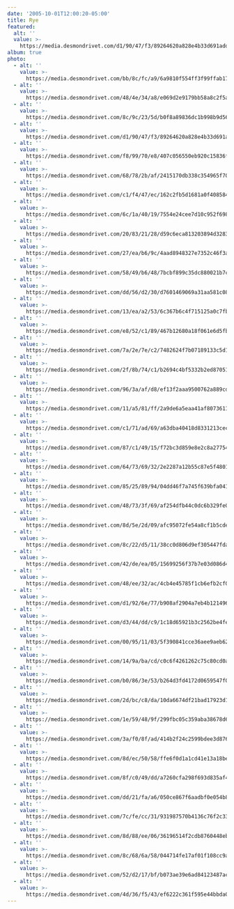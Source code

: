 ```yaml
---
date: '2005-10-01T12:00:20-05:00'
title: Rye
featured:
  alt: ''
  value: >-
    https://media.desmondrivet.com/d1/90/47/f3/89264620a828e4b33d691add8e333cc853d72b0c15a86a1c139034f9.jpg
album: true
photo:
  - alt: ''
    value: >-
      https://media.desmondrivet.com/bb/8c/fc/a9/6a9810f554ff3f99ffab17c96ccea6dbf1a1b173c37779bba093ffc2.jpg
  - alt: ''
    value: >-
      https://media.desmondrivet.com/48/4e/34/a8/e069d2e9179bb58a8c2f5a8ad795da3158eb75454b020cef3e367fd9.jpg
  - alt: ''
    value: >-
      https://media.desmondrivet.com/8c/9c/23/5d/b0f8a89836dc1b998b9d5685333be6cd1a0417526bad15d9e2df832b.jpg
  - alt: ''
    value: >-
      https://media.desmondrivet.com/d1/90/47/f3/89264620a828e4b33d691add8e333cc853d72b0c15a86a1c139034f9.jpg
  - alt: ''
    value: >-
      https://media.desmondrivet.com/f8/99/70/e8/407c056550eb920c15836f5cf9b8283af7d519a455fca26a0820d52e.jpg
  - alt: ''
    value: >-
      https://media.desmondrivet.com/68/78/2b/af/2415170db338c354965f70dffba58399681d849c9a533f6cc63056f5.jpg
  - alt: ''
    value: >-
      https://media.desmondrivet.com/c1/f4/47/ec/162c2fb5d1681a0f408584c90ff578c52210ffcef812980be6855487.jpg
  - alt: ''
    value: >-
      https://media.desmondrivet.com/6c/1a/40/19/7554e24cee7d10c952f698878462969a86ab9cea5be403f96274ff96.jpg
  - alt: ''
    value: >-
      https://media.desmondrivet.com/20/83/21/28/d59c6eca813203894d32831a4bb9e68f0bbbd11317124353c1c3b74e.jpg
  - alt: ''
    value: >-
      https://media.desmondrivet.com/27/ea/b6/9c/4aad8948327e7352c46f3a6718445035f426481d22afc851e4ca8f64.jpg
  - alt: ''
    value: >-
      https://media.desmondrivet.com/58/49/b6/48/7bcbf899c35dc880021b7ca2572a46b4326bb8a02079a84e12e4189e.jpg
  - alt: ''
    value: >-
      https://media.desmondrivet.com/dd/56/d2/30/d7601469069a31aa581c08e339e06795e673946882f96ee65a490650.jpg
  - alt: ''
    value: >-
      https://media.desmondrivet.com/13/ea/a2/53/6c367b6c4f715125a0c7fb06de14f7bbd0c9ce8b111d413897dcc469.jpg
  - alt: ''
    value: >-
      https://media.desmondrivet.com/e8/52/c1/89/467b12680a18f061e6d5fb2b8e0024319594638f8b720d6f692e0d83.jpg
  - alt: ''
    value: >-
      https://media.desmondrivet.com/7a/2e/7e/c2/7482624f7b07189133c5d15a334954bde448de82b503e874d5adef1a.jpg
  - alt: ''
    value: >-
      https://media.desmondrivet.com/2f/8b/74/c1/b2694c4bf5332b2ed87051c36ebb1f13fac7ab8ae062ddf368b3429d.jpg
  - alt: ''
    value: >-
      https://media.desmondrivet.com/96/3a/af/d8/ef13f2aaa9500762a889cdf53da5d0beb886f5abdbdefe0f72b989f4.jpg
  - alt: ''
    value: >-
      https://media.desmondrivet.com/11/a5/81/ff/2a9de6a5eaa41af8073611114e85968d8aa56dcab9f54b650cc3a808.jpg
  - alt: ''
    value: >-
      https://media.desmondrivet.com/c1/71/ad/69/a63dba40418d8331213cec13fd5ed31dda054590c6c100c3cf2e8663.jpg
  - alt: ''
    value: >-
      https://media.desmondrivet.com/87/c1/49/15/f72bc3d859e8e2c8a27754c6cf8bf495958a7969ca8661d8a7a58170.jpg
  - alt: ''
    value: >-
      https://media.desmondrivet.com/64/73/69/32/2e2287a12b55c87e5f48019bb2979a46b1e1c4897539a386d7da1e58.jpg
  - alt: ''
    value: >-
      https://media.desmondrivet.com/85/25/89/94/04dd46f7a745f639bfa0417df597faca6a42d0147f488106ec2bf004.jpg
  - alt: ''
    value: >-
      https://media.desmondrivet.com/48/73/3f/69/af254dfb44c0dc6b329fe051328785d507a321e426b5fdf7fa04ff6f.jpg
  - alt: ''
    value: >-
      https://media.desmondrivet.com/8d/5e/2d/09/afc95072fe54a8cf1b5cde93116b5f1cb6a067949b98591a26e57c8c.jpg
  - alt: ''
    value: >-
      https://media.desmondrivet.com/8c/22/d5/11/38cc0d806d9ef305447fda57b702c0de249cfe518246afbf7d61960f.jpg
  - alt: ''
    value: >-
      https://media.desmondrivet.com/42/de/ea/05/15699256f37b7e03d086d4a54fa31b723d28b8f4d181a909354f24df.jpg
  - alt: ''
    value: >-
      https://media.desmondrivet.com/48/ee/32/ac/4cb4e45785f1cb6efb2cf0ac46cb5da09f917188116c59b0b53b33b7.jpg
  - alt: ''
    value: >-
      https://media.desmondrivet.com/d1/92/6e/77/b908af2904a7eb4b121496adc5480739ffe8f304edaf849ce40e4cdd.jpg
  - alt: ''
    value: >-
      https://media.desmondrivet.com/d3/44/dd/c9/1c18d65921b3c2562be4fe8c671902b223196ef564cbc3dd1658aef5.jpg
  - alt: ''
    value: >-
      https://media.desmondrivet.com/00/95/11/03/5f390841cce36aee9aeb62acd514a1d1c7507e0a420de1e57fd3c8ef.jpg
  - alt: ''
    value: >-
      https://media.desmondrivet.com/14/9a/ba/cd/c0c6f4261262c75c80cd0ad6a73e8b25d05767d719c565a8b59db907.jpg
  - alt: ''
    value: >-
      https://media.desmondrivet.com/b0/86/3e/53/b264d3fd4172d0659547f0566e66850e11167d2113f4a7fb4a1ae1bd.jpg
  - alt: ''
    value: >-
      https://media.desmondrivet.com/2d/bc/c8/da/10da6674df21bad17923d113550df64e390e17537777e7052ce7df88.jpg
  - alt: ''
    value: >-
      https://media.desmondrivet.com/1e/59/48/9f/299fbc05c359aba38678d618342d049dce9dcfe220d7d2f1e6e77b6d.jpg
  - alt: ''
    value: >-
      https://media.desmondrivet.com/3a/f0/8f/ad/414b2f24c2599bdee3d876276d8353db266e6ac2c02bdc4bcbc1c049.jpg
  - alt: ''
    value: >-
      https://media.desmondrivet.com/8d/ec/50/58/ffe6f0d1a1cd41e13a18bebdba91bc4e4a39ab6894cd19c27fab98fa.jpg
  - alt: ''
    value: >-
      https://media.desmondrivet.com/8f/c0/49/dd/a7260cfa298f693d835af41fc63d2a0ada0b0159fabc0e88cf964bda.jpg
  - alt: ''
    value: >-
      https://media.desmondrivet.com/dd/21/fa/a6/050ce867f6aadbf0e054b8ca51f43810d519b007c7862dbcac1489a3.jpg
  - alt: ''
    value: >-
      https://media.desmondrivet.com/7c/fe/cc/31/931987570b4136c76f2c337fddc790c7be9e5a6ebbee8d056707b03d.jpg
  - alt: ''
    value: >-
      https://media.desmondrivet.com/8d/88/ee/06/36196514f2cdb8760448eb2480afaa09abb9ef37a2d7d084f41b3289.jpg
  - alt: ''
    value: >-
      https://media.desmondrivet.com/8c/68/6a/58/044714fe17af01f108cc9ad81e3798e798aa4cc556de9234ddc4d337.jpg
  - alt: ''
    value: >-
      https://media.desmondrivet.com/52/d2/17/bf/b073ae39e6ad84123487aced97c66d78dcb189a2279f6efee1e04039.jpg
  - alt: ''
    value: >-
      https://media.desmondrivet.com/4d/36/f5/43/ef6222c361f595e44bbda0a9bbe4492845e3c4fadb348f06fb5ae4c1.jpg
---
```


